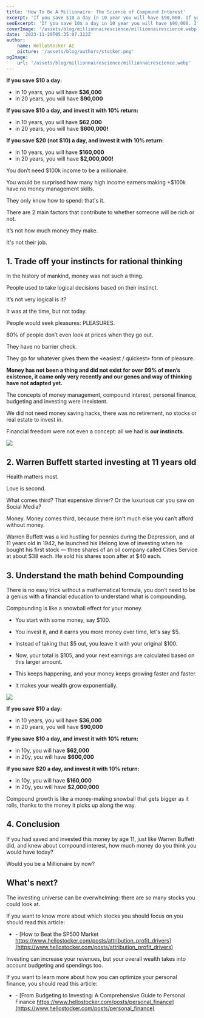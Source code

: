 ```yaml
---
title: 'How To Be A Millionaire: The Science of Compound Interest'
excerpt: 'If you save $10 a day in 10 year you will have $90,000. If you invest $10 a day in the stock market in 10 years you will have $2,000,000! Warren Buffett was hustling for pennies and at 11 years he launched his love of markets and investing when he bought his first stock! You don’t need $100k income to be a millionaire, in fact it’s not correlated at all, many people who make $100k have no money management skills and are not growing their wealth. Make smart decisions with HelloStocker AI ChatGPT and market data analysis to make the money work for you! Top investor Warren Buffett bought his first stock at 11 years old — did he buy Nvidia? No: he bought three shares of an oil company called Cities Service at about $38 each. He sold his shares soon after at $40 each. And he is today considered the best investor of the century. There are 2 main factors that contribute to whether someone will be rich or not, it’s not how smart they are, nor how much money they have...'
seoExcerpt: 'If you save 10$ a day in 10 year you will have $90,000. If you invest $10 a day in 10 years you will have $2,000,000! Warren Buffett was hustling for pennies and at 11 years he launched his love of investing when he bought his first stock'
coverImage: '/assets/blog/millionnairescience/millionnairescience.webp'
date: '2023-11-29T05:35:07.322Z'
author:
    name: HelloStocker AI
    picture: '/assets/blog/authors/stocker.png'
ogImage:
    url: '/assets/blog/millionnairescience/millionnairescience.webp'
---
```


**If you save $10 a day:**
- in 10 years, you will have **$36,000**
- in 20 years, you will have **$90,000**

**If you save $10 a day, and invest it with 10% return:**
- in 10 years, you will have **$62,000**
- in 20 years, you will have **$600,000!**

**If you save $20 (not $10) a day, and invest it with 10% return:**
- in 10 years, you will have **$160,000**
- in 20 years, you will have **$2,000,000!**

You don’t need $100k income to be a millionaire.

You would be surprised how many high income earners making +$100k have no money management skills.

They only know how to spend: that's it.

There are 2 main factors that contribute to whether someone will be rich or not.

It’s not how much money they make.

It's not their job.


## 1. Trade off your instincts for rational thinking

In the history of mankind, money was not such a thing. 

People used to take logical decisions based on their instinct.

It’s not very logical is it? 

It was at the time, but not today.

People would seek pleasures: PLEASURES.

80% of people don’t even look at prices when they go out.

They have no barrier check.

They go for whatever gives them the «easiest / quickest» form of pleasure.

**Money has not been a thing and did not exist for over 99% of men’s existence, it came only very recently and our genes and way of thinking have not adapted yet.**

The concepts of money management, compound interest, personal finance, budgeting and investing were inexistent. 

We did not need money saving hacks, there was no retirement, no stocks or real estate to invest in.

Financial freedom were not even a concept: all we had is **our instincts**.

![](/assets/blog/personal-finance/personalfinance.jpg)

## 2. Warren Buffett started investing at 11 years old

Health matters most.

Love is second.

What comes third? That expensive dinner? Or the luxurious car you saw on Social Media?

Money. Money comes third, because there isn’t much else you can’t afford without money.

Warren Buffett was a kid hustling for pennies during the Depression, and at 11 years old in 1942, he launched his lifelong love of investing when he bought his first stock — three shares of an oil company called Cities Service at about $38 each. He sold his shares soon after at $40 each.


## 3. Understand the math behind Compounding

There is no easy trick without a mathematical formula, you don’t need to be a genius with a financial education to understand what is compounding.

Compounding is like a snowball effect for your money.

- You start with some money, say $100.

- You invest it, and it earns you more money over time, let's say $5.

- Instead of taking that $5 out, you leave it with your original $100.

- Now, your total is $105, and your next earnings are calculated based on this larger amount.

- This keeps happening, and your money keeps growing faster and faster.

- It makes your wealth grow exponentially.

![](/assets/blog/millionairescience/snowball.png)

**If you save $10 a day:**
- in 10 years, you will have **$36,000**
- in 20 years, you will have **$90,000**

**If you save $10 a day, and invest it with 10% return:**
- in 10y, you will have **$62,000**
- in 20y, you will have **$600,000**

**If you save $20 a day, and invest it with 10% return:**
- in 10y, you will have **$160,000**
- in 20y, you will have **$2,000,000**

Compound growth is like a money-making snowball that gets bigger as it rolls, thanks to the money it picks up along the way.


## 4. Conclusion

If you had saved and invested this money by age 11, just like Warren Buffett did, and knew about compound interest, how much money do you think you would have today? 

Would you be a Millionaire by now?

## What's next?

The investing universe can be overwhelming: there are so many stocks you could look at.

If you want to know more about which stocks you should focus on you should read this article:

* \- [How to Beat the SP500 Market https://www.hellostocker.com/posts/attribution_profit_drivers](https://www.hellostocker.com/posts/attribution_profit_drivers)

Investing can increase your revenues, but your overall wealth takes into account budgeting and spendings too.

If you want to learn more about how you can optimize your personal finance, you should read this article:

* \- [From Budgeting to Investing: A Comprehensive Guide to Personal Finance https://www.hellostocker.com/posts/personal_finance](https://www.hellostocker.com/posts/personal_finance)